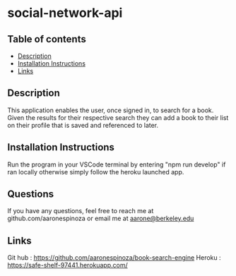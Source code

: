 # social-network-api
## Table of contents
* [Description](#description)
* [Installation Instructions](#Installation-Instructions)
* [Links](#Links)

## Description 
This application enables the user, once signed in, to search for a book. Given the results for their respective search they can add a book to their list on their profile that is saved and referenced to later.
## Installation Instructions
Run the program in your VSCode terminal by entering "npm run develop" if ran locally otherwise simply follow the heroku launched app.

## Questions
If you have any questions, feel free to reach me at github.com/aaronespinoza or email me at 
aarone@berkeley.edu

## Links 
Git hub : https://github.com/aaronespinoza/book-search-engine
Heroku : https://safe-shelf-97441.herokuapp.com/


